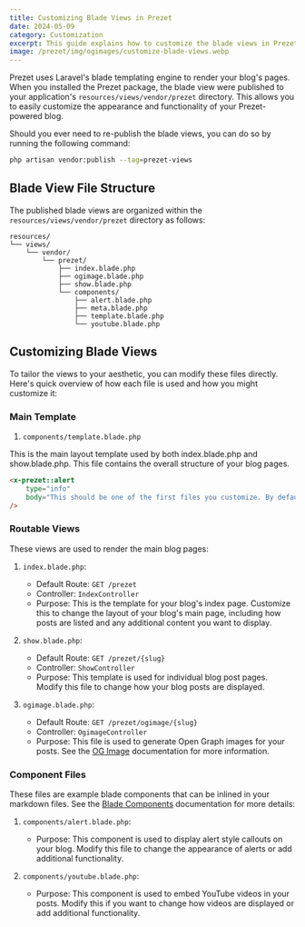 ```yaml
---
title: Customizing Blade Views in Prezet
date: 2024-05-09
category: Customization
excerpt: This guide explains how to customize the blade views in Prezet to tailor your blog's appearance and functionality.
image: /prezet/img/ogimages/customize-blade-views.webp
---
```


Prezet uses Laravel's blade templating engine to render your blog's pages. When you installed the Prezet package, the blade view were published to your application's `resources/views/vendor/prezet` directory. This allows you to easily customize the appearance and functionality of your Prezet-powered blog.

Should you ever need to re-publish the blade views, you can do so by running the following command:

```bash
php artisan vendor:publish --tag=prezet-views
```

## Blade View File Structure

The published blade views are organized within the `resources/views/vendor/prezet` directory as follows:

```plaintext
resources/
└── views/
    └── vendor/
        └── prezet/
            ├── index.blade.php
            ├── ogimage.blade.php
            ├── show.blade.php
            └── components/
                ├── alert.blade.php
                ├── meta.blade.php
                ├── template.blade.php
                └── youtube.blade.php
```

## Customizing Blade Views

To tailor the views to your aesthetic, you can modify these files directly. Here's quick overview of how each file is used and how you might customize it:

### Main Template

1. `components/template.blade.php`

This is the main layout template used by both index.blade.php and show.blade.php. This file contains the overall structure of your blog pages. 


```html +parse
<x-prezet::alert
    type="info"
    body="This should be one of the first files you customize. By default, it includes Prezet branding, which you'll want to replace with your own."
/>
```

### Routable Views

These views are used to render the main blog pages:

1. `index.blade.php`:
    - Default Route: `GET /prezet`
    - Controller: `IndexController`
    - Purpose: This is the template for your blog's index page. Customize this to change the layout of your blog's main page, including how posts are listed and any additional content you want to display.

2. `show.blade.php`:
    - Default Route: `GET /prezet/{slug}`
    - Controller: `ShowController`
    - Purpose: This template is used for individual blog post pages. Modify this file to change how your blog posts are displayed.

3. `ogimage.blade.php`:
    - Default Route: `GET /prezet/ogimage/{slug}`
    - Controller: `OgimageController`
    - Purpose: This file is used to generate Open Graph images for your posts. See the [OG Image](/features/ogimage) documentation for more information.

### Component Files

These files are example blade components that can be inlined in your markdown files. See the [Blade Components](/features/blade) documentation for more details:

1. `components/alert.blade.php`:
    - Purpose: This component is used to display alert style callouts on your blog. Modify this file to change the appearance of alerts or add additional functionality.

2. `components/youtube.blade.php`:
    - Purpose: This component is used to embed YouTube videos in your posts. Modify this if you want to change how videos are displayed or add additional functionality.
